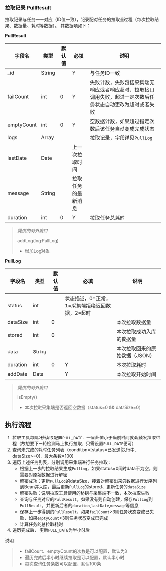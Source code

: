 
### 拉取记录 PullResult

拉取记录与任务一一对应（ID值一致），记录配对任务的拉取全过程（每次拉取结果、数据量、耗时等数据）。
其数据项如下：

**PullResult**

| 字段名 | 类型 | 默认值 | 必填 | 说明 |
| ---- |---- |---- |---- |---- |
|_id|String||Y|与任务ID一致|
|failCount|int|0|Y|失败计数，失败包括采集端无响应或者响应超时、拉取接口调用失败，超过一定次数后任务状态自动更改为超时或者失败|
|emptyCount|int|0|Y|空数据计数，如果超过指定次数后该任务自动变成完成状态|
|logs|Array|||拉取记录，字段详见`PullLog`|
|lastDate|Date||上一次拉取时间|
|message|String||拉取任务的最新消息|
|duration|int|0|Y|拉取任务总耗时|

> *提供的对外接口*
> 
> addLog(log:PullLog)   
>   * 增加Log对象

**PullLog**

| 字段名 | 类型 | 默认值 | 必填 | 说明 |
| ---- |---- |---- |---- |---- |
|status|int||状态描述，0=正常，1=采集端拒绝返回数据，2=超时|
|dataSize|int|0||本次拉取数据量|
|stored|int|0||本次拉取成功入库的数据量|
|data|String|||本次拉取回来的原始数据（JSON）|
|duration|int|0|Y|本次拉取耗时|
|addDate|Date||Y|本次拉取开始时间|

> *提供的对外接口*
> 
> isEmpty()   
>   * 本次拉取采集端是否返回空数据（status=0 && dataSize=0）

## 执行流程

1. 拉取工具每隔`2`秒读取配置`PULL_DATE`，一旦此值小于当前时间就会触发拉取进程（故想要下一轮检测马上执行拉取，只需设置`PULL_DATE`便可）
2. 查询未完成的耗时任务列表（condition=[status=已发送|执行中, dataSize>=0]，最大条数=100)
3. 遍历上述任务列表，分别调用采集端进行任务拉取：
    * 根据上一步的拉取结果生成`PullLog`，如果status=0同时data不为空，则需要对原始数据进行解密
    * 解密成功：更新`PullLog`的dataSize，接着对解密出来的数据进行发序列到Bean并入库，最后更新`PullLog`的stored、更新任务的`dataSize`
    * 解密失败：说明拉取工具使用的秘钥与采集端不一致，本次拉取失败
    * 查询与任务对应的`PullResult`，如果没有则自动创建，保存`PullLog`到`PullResult`，并更新后者的`duration`,`lastDate`,`message`等信息
    * 保存上一步得到的`PullResult`，如果`failCount`>3则任务状态变成已失败，如果`emptyCount`>3则任务状态变成已完成
    * 计算任务的总拉取耗时
4. 遍历完成后， 更新`PULL_DATE`为半小时后

说明
> * failCount、emptyCount的次数是可以配置，默认为3
> * 遍历完成后半小时继续拉取是可以配置，默认半小时
> * 每次查询任务条数可以配置，默认100条


